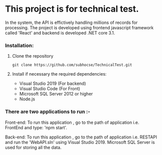 # This project is for technical test. 

In the system, the API is effictively handling millions of records for processing. The project is developed using frontend javascript framework called 'React' and backend is developed .NET core 3.1. 

### Installation:
1. Clone the repository
   ```Shell
   git clone https://github.com/subhocse/TechnicalTest.git
   ```
2. Install if necessary the required dependencies:
   
   - Visual Studio 2019 (For backend)
   - Visual Studio Code (For Front)
   - Microsoft SQL Server 2012 or higher
   - Node.js
  

### There are two applications to run :-

 Front-end: To run this application , go to the path of application i.e. FrontEnd and type: 'npm start'.

 Back-end: To run this application , go to the path of application i.e. RESTAPI and run the 'WebAPI.sln' using Visual Studio 2019.
 Microsoft SQL Server is used for storing all the data.

